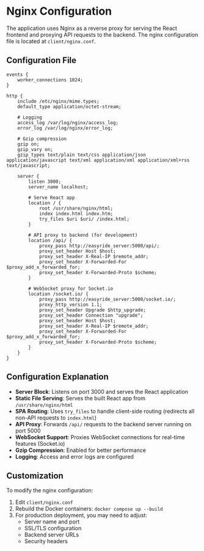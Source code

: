 # Nginx Configuration

The application uses Nginx as a reverse proxy for serving the React frontend and proxying API requests to the backend. The nginx configuration file is located at `client/nginx.conf`.

## Configuration File

```nginx
events {
    worker_connections 1024;
}

http {
    include /etc/nginx/mime.types;
    default_type application/octet-stream;

    # Logging
    access_log /var/log/nginx/access_log;
    error_log /var/log/nginx/error_log;

    # Gzip compression
    gzip on;
    gzip_vary on;
    gzip_types text/plain text/css application/json application/javascript text/xml application/xml application/xml+rss text/javascript;

    server {
        listen 3000;
        server_name localhost;

        # Serve React app
        location / {
            root /usr/share/nginx/html;
            index index.html index.htm;
            try_files $uri $uri/ /index.html;
        }

        # API proxy to backend (for development)
        location /api/ {
            proxy_pass http://easyride_server:5000/api/;
            proxy_set_header Host $host;
            proxy_set_header X-Real-IP $remote_addr;
            proxy_set_header X-Forwarded-For $proxy_add_x_forwarded_for;
            proxy_set_header X-Forwarded-Proto $scheme;
        }

        # WebSocket proxy for Socket.io
        location /socket.io/ {
            proxy_pass http://easyride_server:5000/socket.io/;
            proxy_http_version 1.1;
            proxy_set_header Upgrade $http_upgrade;
            proxy_set_header Connection "upgrade";
            proxy_set_header Host $host;
            proxy_set_header X-Real-IP $remote_addr;
            proxy_set_header X-Forwarded-For $proxy_add_x_forwarded_for;
            proxy_set_header X-Forwarded-Proto $scheme;
        }
    }
}
```

## Configuration Explanation

- **Server Block**: Listens on port 3000 and serves the React application
- **Static File Serving**: Serves the built React app from `/usr/share/nginx/html`
- **SPA Routing**: Uses `try_files` to handle client-side routing (redirects all non-API requests to `index.html`)
- **API Proxy**: Forwards `/api/` requests to the backend server running on port 5000
- **WebSocket Support**: Proxies WebSocket connections for real-time features (Socket.io)
- **Gzip Compression**: Enabled for better performance
- **Logging**: Access and error logs are configured

## Customization

To modify the nginx configuration:

1. Edit `client/nginx.conf`
2. Rebuild the Docker containers: `docker compose up --build`
3. For production deployment, you may need to adjust:
   - Server name and port
   - SSL/TLS configuration
   - Backend server URLs
   - Security headers
